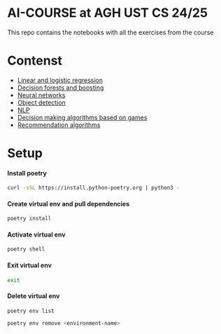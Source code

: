# AI-COURSE at AGH UST CS 24/25
This repo contains the notebooks with all the exercises from the course

# Contenst

* [Linear and logistic regression](lab1/Readme.md)
* [Decision forests and boosting](lab2/Readme.md)
* [Neural networks](lab3/Readme.md)
* [Object detection](lab4/Readme.md)
* [NLP](lab5/Readme.md)
* [Decision making algorithms based on games](lab6/Readme.md)
* [Recommendation algorithms](lab7/Readme.md)

# Setup

#### Install poetry

```sh
curl -sSL https://install.python-poetry.org | python3 -
```

#### Create virtual env and pull dependencies

```sh
poetry install
```

#### Activate virtual env

```sh
poetry shell
```

#### Exit virtual env

```sh
exit
```

#### Delete virtual env

```sh
poetry env list
```

```sh
poetry env remove <environment-name>
```
